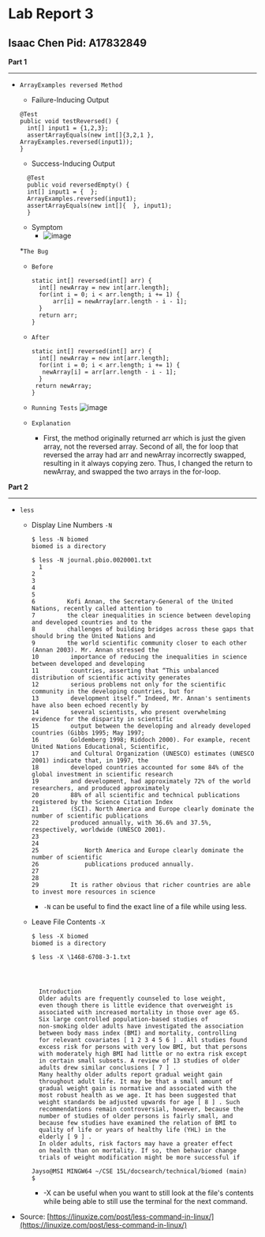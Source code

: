 # Lab Report 3
## Isaac Chen Pid: A17832849

**Part 1**

***

* `ArrayExamples reversed Method`
  * Failure-Inducing Output
  ```
  @Test
  public void testReversed() {
    int[] input1 = {1,2,3};
    assertArrayEquals(new int[]{3,2,1 }, ArrayExamples.reversed(input1));
  }
  ```
  * Success-Inducing Output
  ```
	@Test 
	public void reversedEmpty() {
    int[] input1 = {  };
    ArrayExamples.reversed(input1);
    assertArrayEquals(new int[]{  }, input1);
	}
  ```
  * Symptom
    * ![image](https://github.com/JaysonKaleb/cse15l-lab-reports/assets/165828220/1b78e32e-2546-4353-a917-179d06decd16)

  *`The Bug`
    * `Before`
      ```
      static int[] reversed(int[] arr) {
      	int[] newArray = new int[arr.length];
      	for(int i = 0; i < arr.length; i += 1) {
      		arr[i] = newArray[arr.length - i - 1];
      	}
      	return arr;
      }
      ```
    * `After`
      ```
      static int[] reversed(int[] arr) {
    	int[] newArray = new int[arr.length];
    	for(int i = 0; i < arr.length; i += 1) {
     	 newArray[i] = arr[arr.length - i - 1];
      	}
       return newArray;
      }
      ```
    * `Running Tests`
        ![image](https://github.com/JaysonKaleb/cse15l-lab-reports/assets/165828220/1bef34a2-cfc7-4475-a78c-8c90b5677861)
     
  
    * `Explanation`
      * First, the method originally returned arr which is just the given array, not the reversed array. Second of all, the for loop that reversed the array had 
         arr and newArray incorrectly swapped, resulting in it always copying zero. Thus, I changed the return to newArray, and swapped the two arrays in the for-loop.



**Part 2**

***
* `less`
    * Display Line Numbers `-N`
      ```
      $ less -N biomed
      biomed is a directory
      ```

      ```
      $ less -N journal.pbio.0020001.txt
        1
      2
      3
      4
      5
      6         Kofi Annan, the Secretary-General of the United Nations, recently called attention to
      7         the clear inequalities in science between developing and developed countries and to the
      8         challenges of building bridges across these gaps that should bring the United Nations and
      9         the world scientific community closer to each other (Annan 2003). Mr. Annan stressed the
      10         importance of reducing the inequalities in science between developed and developing
      11         countries, asserting that “This unbalanced distribution of scientific activity generates
      12         serious problems not only for the scientific community in the developing countries, but for
      13         development itself.” Indeed, Mr. Annan's sentiments have also been echoed recently by
      14         several scientists, who present overwhelming evidence for the disparity in scientific
      15         output between the developing and already developed countries (Gibbs 1995; May 1997;
      16         Goldemberg 1998; Riddoch 2000). For example, recent United Nations Educational, Scientific,
      17         and Cultural Organization (UNESCO) estimates (UNESCO 2001) indicate that, in 1997, the
      18         developed countries accounted for some 84% of the global investment in scientific research
      19         and development, had approximately 72% of the world researchers, and produced approximately
      20         88% of all scientific and technical publications registered by the Science Citation Index
      21         (SCI). North America and Europe clearly dominate the number of scientific publications
      22         produced annually, with 36.6% and 37.5%, respectively, worldwide (UNESCO 2001).
      23
      24
      25             North America and Europe clearly dominate the number of scientific
      26             publications produced annually.
      27
      28
      29         It is rather obvious that richer countries are able to invest more resources in science
      ```
       * `-N` can be useful to find the exact line of a file while using less.
    * Leave File Contents `-X`
      ```
      $ less -X biomed
      biomed is a directory 
      ```
      
      ```
      $ less -X \1468-6708-3-1.txt




        Introduction
        Older adults are frequently counseled to lose weight,
        even though there is little evidence that overweight is
        associated with increased mortality in those over age 65.
        Six large controlled population-based studies of
        non-smoking older adults have investigated the association
        between body mass index (BMI) and mortality, controlling
        for relevant covariates [ 1 2 3 4 5 6 ] . All studies found
        excess risk for persons with very low BMI, but that persons
        with moderately high BMI had little or no extra risk except
        in certain small subsets. A review of 13 studies of older
        adults drew similar conclusions [ 7 ] .
        Many healthy older adults report gradual weight gain
        throughout adult life. It may be that a small amount of
        gradual weight gain is normative and associated with the
        most robust health as we age. It has been suggested that
        weight standards be adjusted upwards for age [ 8 ] . Such
        recommendations remain controversial, however, because the
        number of studies of older persons is fairly small, and
        because few studies have examined the relation of BMI to
        quality of life or years of healthy life (YHL) in the
        elderly [ 9 ] .
        In older adults, risk factors may have a greater effect
        on health than on mortality. If so, then behavior change
        trials of weight modification might be more successful if

      Jayso@MSI MINGW64 ~/CSE 15L/docsearch/technical/biomed (main)
      $
      ```
      * -X can be useful when you want to still look at the file's contents while being able to still use the terminal for the next command.

* Source: [https://linuxize.com/post/less-command-in-linux/](https://linuxize.com/post/less-command-in-linux/)
